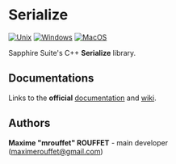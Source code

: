 # Serialize

[![Unix](https://github.com/SapphireSuite/Serialize/actions/workflows/test_unix.yml/badge.svg)](https://github.com/SapphireSuite/Serialize/actions/workflows/test_unix.yml)
[![Windows](https://github.com/SapphireSuite/Serialize/actions/workflows/test_windows.yml/badge.svg)](https://github.com/SapphireSuite/Serialize/actions/workflows/test_windows.yml)
[![MacOS](https://github.com/SapphireSuite/Serialize/actions/workflows/test_macos.yml/badge.svg)](https://github.com/SapphireSuite/Serialize/actions/workflows/test_macos.yml)

Sapphire Suite's C++ **Serialize** library.


## Documentations

Links to the **official** [documentation](https://SapphireSuite.github.io/Serializze/) and [wiki](https://github.com/SapphireSuite/Serializze/wiki).


## Authors

**Maxime "mrouffet" ROUFFET** - main developer (maximerouffet@gmail.com)
